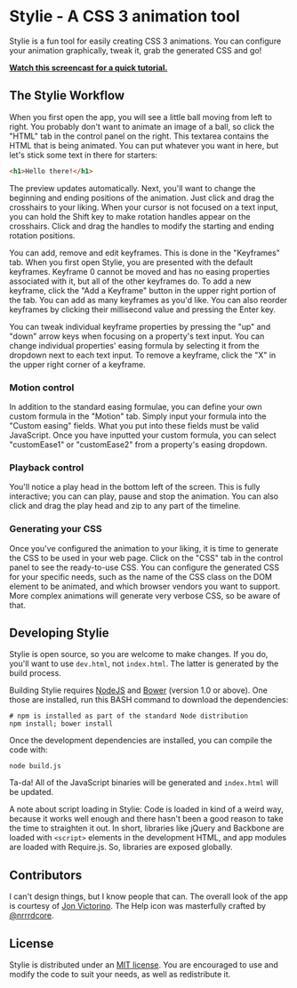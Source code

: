 # Stylie - A CSS 3 animation tool

Stylie is a fun tool for easily creating CSS 3 animations.  You can configure
your animation graphically, tweak it, grab the generated CSS and go!

__[Watch this screencast for a quick
tutorial.](http://www.youtube.com/watch?v=dv_W1eXj9_8)__

## The Stylie Workflow

When you first open the app, you will see a little ball moving from left to
right.  You probably don't want to animate an image of a ball, so click the
"HTML" tab in the control panel on the right.  This textarea contains the HTML
that is being animated.  You can put whatever you want in here, but let's stick
some text in there for starters:

````html
<h1>Hello there!</h1>
````

The preview updates automatically. Next, you'll want to change the beginning
and ending positions of the animation. Just click and drag the crosshairs to
your liking. When your cursor is not focused on a text input, you can hold the
Shift key to make rotation handles appear on the crosshairs. Click and drag the
handles to modify the starting and ending rotation positions.

You can add, remove and edit keyframes.  This is done in the "Keyframes" tab.
When you first open Stylie, you are presented with the default keyframes.
Keyframe 0 cannot be moved and has no easing properties associated with it, but
all of the other keyframes do.  To add a new keyframe, click the "Add a
Keyframe" button in the upper right portion of the tab.  You can add as many
keyframes as you'd like.  You can also reorder keyframes by clicking their
millisecond value and pressing the Enter key.

You can tweak individual keyframe properties by pressing the "up" and "down"
arrow keys when focusing on a property's text input.  You can change individual
properties' easing formula by selecting it from the dropdown next to each text
input.  To remove a keyframe, click the "X" in the upper right corner of a
keyframe.

### Motion control


In addition to the standard easing formulae, you can define your own custom
formula in the "Motion" tab.  Simply input your formula into the "Custom
easing" fields. What you put into these fields must be valid JavaScript. Once
you have inputted your custom formula, you can select "customEase1" or
"customEase2" from a property's easing dropdown.

### Playback control

You'll notice a play head in the bottom left of the screen.  This is fully
interactive; you can can play, pause and stop the animation.  You can also
click and drag the play head and zip to any part of the timeline.

### Generating your CSS

Once you've configured the animation to your liking, it is time to generate the
CSS to be used in your web page.  Click on the "CSS" tab in the control panel
to see the ready-to-use CSS.  You can configure the generated CSS for your
specific needs, such as the name of the CSS class on the DOM element to be
animated, and which browser vendors you want to support.  More complex
animations will generate very verbose CSS, so be aware of that.

## Developing Stylie

Stylie is open source, so you are welcome to make changes.  If you do, you'll
want to use `dev.html`, not `index.html`.  The latter is generated by the build
process.

Building Stylie requires [NodeJS](http://nodejs.org/) and
[Bower](http://bower.io/) (version 1.0 or above).  One those are installed, run
this BASH command to download the dependencies:

````
# npm is installed as part of the standard Node distribution
npm install; bower install
````

Once the development dependencies are installed, you can compile the code with:

````
node build.js
````

Ta-da!  All of the JavaScript binaries will be generated and `index.html` will
be updated.

A note about script loading in Stylie: Code is loaded in kind of a weird way,
because it works well enough and there hasn't been a good reason to take the
time to straighten it out.  In short, libraries like jQuery and Backbone are
loaded with `<script>` elements in the development HTML, and app modules are
loaded with Require.js.  So, libraries are exposed globally.

## Contributors

I can't design things, but I know people that can.  The overall look of the app
is courtesy of [Jon Victorino](http://www.jonvictorino.com/).  The Help icon
was masterfully crafted by [@nrrrdcore](https://github.com/nrrrdcore).

## License

Stylie is distributed under an [MIT
license](http://opensource.org/licenses/MIT).  You are encouraged to use and
modify the code to suit your needs, as well as redistribute it.
